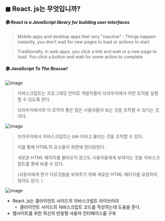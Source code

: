 ## ◼ React. js는 무엇입니까?

##### 📚 React is a JavaScript library for building user interfaces

> Mobile apps and desktop apps feel very "reactive" : Things happen instantly, you don't wait for new pages to load or actions to start

> Traditionally, in web apps, you click a link and wait or a new page to load. You click a button and wait for some action to complete



##### 📚  JavaScript To The Rescue! 

![image](https://user-images.githubusercontent.com/99783474/213187530-9afd55f9-4cf8-433d-af66-4f73a81a08e8.png)

> 자바스크립트는 프로그래밍 언어로 개발자들이 브라우저에서 어떤 로직을 실행할 수 있도록 한다. 
>
> 브라우저에서의 이 로직이 좋은 점은 사용자들이 보는 것을 조작할 수 있다는 것이다. 

![image](https://user-images.githubusercontent.com/99783474/213187594-ba74499f-07c0-4d20-b8d8-e597c8df24ab.png)

> 브라우저에서 자바스크립트는 `DOM` 이라고 불리는 것을 조작할 수 있다. 
>
> 이를 통해 HTML의 요소들이 화면에 렌더링된다. 
>
> 새로운 HTML 페이지를 불러오지 않고도 사용자들에게 보여지는 것을 자바스크립트를 통해 바꿀 수 있다. 
>
> (사용자에게 뭔가 다르것들을 보여주기 위해 새로운 HTML 페이지를 요청하지 않아도 된다. )



![image](https://user-images.githubusercontent.com/99783474/213187645-3eecad70-4244-42cc-b8b8-251b5f694e6a.png)

* React. js는 클라이언트 사이드의 자바스크립트 라이브러리
  * 클라이언트 사이드의 자바스크립트 코드를 작성하는데 도움을 준다. 
* 웹사이트를 위한 최신의 반응형 사용자 인터페이스를 구축

